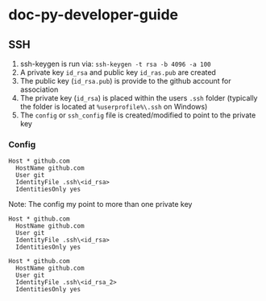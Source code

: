 # doc-py-developer-guide
## SSH
1. ssh-keygen is run via: `ssh-keygen -t rsa -b 4096 -a 100`
2. A private key `id_rsa` and public key `id_ras.pub` are created
3. The public key (`id_rsa.pub`) is provide to the github account for association
4. The private key (`id_rsa`) is placed within the users `.ssh` folder (typically the folder is located at `%userprofile%\.ssh` on Windows)
5. The `config` or `ssh_config` file is created/modified to point to the private key
### Config
```
Host * github.com
  HostName github.com
  User git
  IdentityFile .ssh\<id_rsa>
  IdentitiesOnly yes
```
Note: The config my point to more than one private key
```
Host * github.com
  HostName github.com
  User git
  IdentityFile .ssh\<id_rsa>
  IdentitiesOnly yes

Host * github.com
  HostName github.com
  User git
  IdentityFile .ssh\<id_rsa_2>
  IdentitiesOnly yes
```

